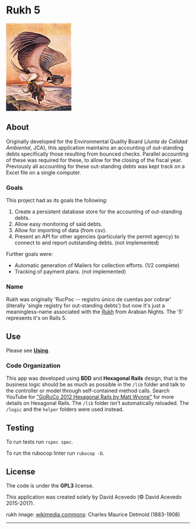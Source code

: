 Rukh 5
======

![Rukh](app/assets/images/179px-Edward_Julius_Detmold49.jpg)

## About
Originally developed for the Environmental Quality Board (_Junta de Calidad Ambiental_, JCA), this application maintains an accounting of out-standing debts specifically those resulting from bounced checks. Parallel accounting of these was required for these, to allow for the closing of the fiscal year. Previously all accounting for these out-standing debts was kept track on a Excel file on a single computer. 

### Goals
This project had as its goals the following:

1. Create a persistent database store for the accounting of out-standing debts.
2. Allow easy monitoring of said debts.
3. Allow for importing of data (from csv).
4. Present an API for other agencies (particularly the permit agency) to connect to and report outstanding debts. (not implemented)

Further goals were:
- Automatic generation of Mailers for collection efforts. (1/2 complete)
- Tracking of payment plans. (not implemented)

### Name
Rukh was originally 'RucPoc -- registro único de cuentas por cobrar' (literally 'single registry for out-standing debts') but now it's just a meaningless-name associated with the [Rukh](http://en.wikipedia.org/wiki/Roc_(mythology)) from Arabian Nights. The '5' represents it's on Rails 5. 


## Use
Please see [__Using__](app/views/static_pages/_using.en.md).

### Code Organization
This app was developed using **BDD** and **Hexagonal Rails** design, that is the business logic should be as much as possible in the `/lib` folder and talk to the controller or model through self-contained method calls. Search YouTube for ["GoRuCo 2012 Hexagonal Rails by Matt Wynne"](https://youtu.be/CGN4RFkhH2M) for more details on Hexagonal Rails.
The `/lib` folder isn't automatically reloaded. The `/logic` and the `helper` folders were used instead. 

## Testing
To run tests run `rspec spec`.

To run the rubocop linter run `rubocop -D`.

## License 
The code is under the __GPL3__ license. 

This application was created solely by David Acevedo (© David Acevedo 2015-2017).  

rukh image: [wikimedia commons](http://en.wikipedia.org/wiki/File:Edward_Julius_Detmold49.jpg): Charles Maurice Detmold (1883-1908)

---
